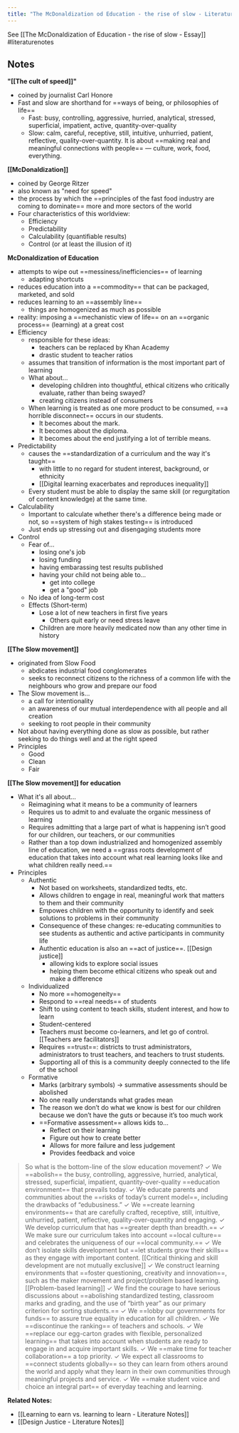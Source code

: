 ```yaml
---
title: "The McDonaldization od Education - the rise of slow - Literature Notes"
---
```

See [[The McDonaldization of Education - the rise of slow - Essay]]
#literaturenotes 
## Notes
**"[[The cult of speed]]"**
+ coined by journalist Carl Honore
+ Fast and slow are shorthand for ==ways of being, or philosophies of life==
	+ Fast: busy, controlling, aggressive, hurried, analytical, stressed, superficial, impatient, active, quantity-over-quality
	+ Slow: calm, careful, receptive, still, intuitive, unhurried, patient, reflective, quality-over-quantity. It is about ==making real and meaningful connections with people== — culture, work, food, everything.

**[[McDonaldization]]**
+ coined by George Ritzer
+ also known as "need for speed"
+ the process by which the ==principles of the fast food industry are coming to dominate== more and more sectors of the world
+ Four characteristics of this worldview:
	+ Efficiency
	+ Predictability
	+ Calculability (quantifiable results)
	+ Control (or at least the illusion of it)

**McDonaldization of Education**
+ attempts to wipe out ==messiness/inefficiencies== of learning
	+ adapting shortcuts
+ reduces education into a ==commodity== that can be packaged, marketed, and sold
+ reduces learning to an ==assembly line==
	+ things are homogenized as much as possible
+ reality: imposing a ==mechanistic view of life== on an ==organic process== (learning) at a great cost
+ Efficiency
	+ responsible for these ideas:
		+ teachers can be replaced by Khan Academy
		+ drastic student to teacher ratios
	+ assumes that transition of information is the most important part of learning
	+ What about...
		+ developing children into thoughtful, ethical citizens who critically evaluate, rather than being swayed?
		+ creating citizens instead of consumers
	+ When learning is treated as one more product to be consumed, ==a horrible disconnect== occurs in our students.
		+ It becomes about the mark.
		+ It becomes about the diploma.
		+ It becomes about the end justifying a lot of terrible means.
+ Predictability
	+ causes the ==standardization of a curriculum and the way it's taught==
		+ with little to no regard for student interest, background, or ethnicity
		+ [[Digital learning exacerbates and reproduces inequality]]
	+ Every student must be able to display the same skill (or regurgitation of content knowledge) at the same time.
+ Calculability
	+ Important to calculate whether there's a difference being made or not, so ==system of high stakes testing== is introduced
	+ Just ends up stressing out and disengaging students more
+ Control
	+ Fear of...
		+ losing one's job
		+ losing funding
		+ having embarassing test results published
		+ having your child not being able to...
			+ get into college
			+ get a "good" job
	+ No idea of long-term cost
	+ Effects (Short-term)
		+ Lose a lot of new teachers in first five years
			+ Others quit early or need stress leave
		+ Children are more heavily medicated now than any other time in history

**[[The Slow movement]]**
+ originated from Slow Food
	+ abdicates industrial food conglomerates
	+ seeks to reconnect citizens to the richness of a common life with the neighbours who grow and prepare our food
+ The Slow movement is...
	+ a call for intentionality
	+ an awareness of our mutual interdependence with all people and all creation
	+ seeking to root people in their community
+ Not about having everything done as slow as possible, but rather seeking to do things well and at the right speed
+ Principles
	+ Good
	+ Clean
	+ Fair

**[[The Slow movement]] for education**
+ What it's all about...
	+ Reimagining what it means to be a community of learners
	+ Requires us to admit to and evaluate the organic messiness of learning
	+ Requires admitting that a large part of what is happening isn’t good for our children, our teachers, or our communities
	+ Rather than a top down industrialized and homogenized assembly line of education, we need a ==grass roots development of education that takes into account what real learning looks like and what children really need.==
+ Principles
	+ Authentic
		+ Not based on worksheets, standardized tedts, etc.
		+ Allows children to engage in real, meaningful work that matters to them and their community
		+ Empowes children with the opportunity to identify and seek solutions to problems in their community
		+ Consequence of these changes: re-educating communities to see students as authentic and active participants in community life
		+ Authentic education is also an ==act of justice==. [[Design justice]]
			+ allowing kids to explore social issues
			+ helping them become ethical citizens who speak out and make a difference
	+ Individualized
		+ No more ==homogeneity==
		+ Respond to ==real needs== of students
		+ Shift to using content to teach skills, student interest, and how to learn
		+ Student-centered
		+ Teachers must become co-learners, and let go of control. [[Teachers are facilitators]]
		+ Requires ==trust==: districts to trust administrators, administrators to trust teachers, and teachers to trust students.
		+ Supporting all of this is a community deeply connected to the life of the school
	+ Formative
		+ Marks (arbitrary symbols) -> summative assessments should be abolished
		+ No one really understands what grades mean
		+ The reason we don’t do what we know is best for our children because we don’t have the guts or because it’s too much work
		+ ==Formative assessment== allows kids to...
			+ Reflect on their learning
			+ Figure out how to create better
			+ Allows for more failure and less judgement
			+ Provides feedback and voice

> So what is the bottom-line of the slow education movement?
✓ We ==abolish== the busy, controlling, aggressive, hurried, analytical, stressed, superficial, impatient, quantity-over-quality ==education environment== that prevails today.
✓ We educate parents and communities about the ==risks of today’s current model==, including the drawbacks of “edubusiness.”
✓ We ==create learning environments== that are carefully crafted, receptive, still, intuitive, unhurried, patient, reflective, quality-over-quantity and engaging.
✓ We develop curriculum that has ==greater depth than breadth.==
✓ We make sure our curriculum takes into account ==local culture== and celebrates the uniqueness of our ==local community.==
✓ We don’t isolate skills development but ==let students grow their skills== as they engage with important content. [[Critical thinking and skill development are not mutually exclusive]]
✓ We construct learning environments that ==foster questioning, creativity and innovation==, such as the maker movement and project/problem based learning. [[Problem-based learning]]
✓ We find the courage to have serious discussions about ==abolishing standardized testing, classroom marks and grading, and the use of “birth year” as our primary criterion for sorting students.==
✓ We ==lobby our governments for funds== to assure true equality in education for all children.
✓ We ==discontinue the ranking== of teachers and schools.
✓ We ==replace our egg-carton grades with flexible, personalized learning== that takes into account when students are ready to engage in and acquire important skills.
✓ We ==make time for teacher collaboration== a top priority.
✓ We expect all classrooms to ==connect students globally== so they can learn from others around the world and apply what they learn in their own communities through meaningful projects and service.
✓ We ==make student voice and choice an integral part== of everyday teaching and learning.

**Related Notes:**
+ [[Learning to earn vs. learning to learn - Literature Notes]]
+ [[Design Justice - Literature Notes]]
